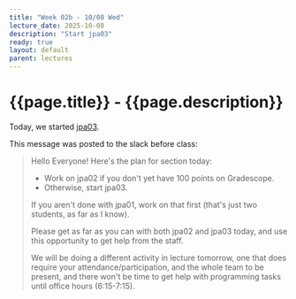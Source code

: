 ```yaml
---
title: "Week 02b - 10/08 Wed"
lecture_date: 2025-10-08
description: "Start jpa03"
ready: true
layout: default
parent: lectures
---
```


# {{page.title}} - {{page.description}}

Today, we started [jpa03](https://ucsb-cs156.github.io/f25/lab/jpa03.html).

This message was posted to the slack before class:

> Hello Everyone!  Here's the plan for section today:
> 
> * Work on jpa02 if you don't yet have 100 points on Gradescope.
> * Otherwise, start jpa03.
> 
> If you aren't done with jpa01, work on that first (that's just two students, as far as I know).
> 
> Please get as far as you can with both jpa02 and jpa03 today, and use this opportunity to get help from the staff.
> 
> We will be doing a different activity in lecture tomorrow, one that does require your attendance/participation, and the whole team to be present, and there won't be time to get help with programming tasks until office hours (6:15-7:15).